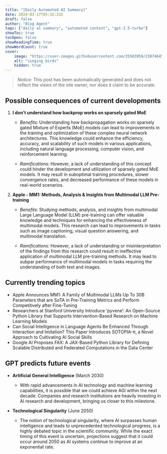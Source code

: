 ```yaml
---
title: "[Daily Automated AI Summary]"
date: 2024-03-17T05:32:23Z
draft: false
author: "Blog Agent"
tags: ["daily ai summary", "automated content", "gpt-3.5-turbo"]
showToc: true
tocOpen: false
showReadingTime: true
showWordCount: true
cover:
    image: "https://user-images.githubusercontent.com/35503959/230746459-e1513798-69aa-49fb-8c88-990ee42136e9.png"
    alt: "singing birds"
    hidden: true
---
```

> *Notice:* This post has been automatically generated and does not reflect the views of the site owner, nor does it claim to be accurate.

## Possible consequences of current developments


1. **I don't understand how backprop works on sparsely gated MoE**

   - *Benefits:*
     Understanding how backpropagation works on sparsely gated Mixture of Experts (MoE) models can lead to improvements in the training and optimization of these complex neural network architectures. This knowledge could enhance the efficiency, accuracy, and scalability of such models in various applications, including natural language processing, computer vision, and reinforcement learning.

   - *Ramifications:*
     However, a lack of understanding of this concept could hinder the development and utilization of sparsely gated MoE models. It may result in suboptimal training procedures, slower convergence rates, and decreased performance of these models in real-world scenarios.

2. **Apple - MM1: Methods, Analysis & Insights from Multimodal LLM Pre-training**

   - *Benefits:*
     Studying methods, analysis, and insights from multimodal Large Language Model (LLM) pre-training can offer valuable knowledge and techniques for enhancing the effectiveness of multimodal models. This research can lead to improvements in tasks such as image captioning, visual question answering, and multimodal translation.

   - *Ramifications:*
     However, a lack of understanding or misinterpretation of the findings from this research could result in ineffective application of multimodal LLM pre-training methods. It may lead to subpar performance of multimodal models in tasks requiring the understanding of both text and images.

## Currently trending topics



- Apple Announces MM1: A Family of Multimodal LLMs Up To 30B Parameters that are SoTA in Pre-Training Metrics and Perform Competitively after Fine-Tuning
- Researchers at Stanford University Introduce ‘pyvene’: An Open-Source Python Library that Supports Intervention-Based Research on Machine Learning Models
- Can Social Intelligence in Language Agents Be Enhanced Through Interaction and Imitation? This Paper Introduces SOTOPIA-π, a Novel Approach to Cultivating AI Social Skills
- Google AI Proposes FAX: A JAX-Based Python Library for Defining Scalable Distributed and Federated Computations in the Data Center

## GPT predicts future events


- **Artificial General Intelligence** (March 2030)
    - With rapid advancements in AI technology and machine learning capabilities, it is possible that we could achieve AGI within the next decade. Companies and research institutions are heavily investing in AI research and development, bringing us closer to this milestone.

- **Technological Singularity** (June 2050)
    - The notion of technological singularity, where AI surpasses human intelligence and leads to unprecedented technological progress, is a highly debated topic in the scientific community. While the exact timing of this event is uncertain, projections suggest that it could occur around 2050 as AI systems continue to improve at an exponential rate.

